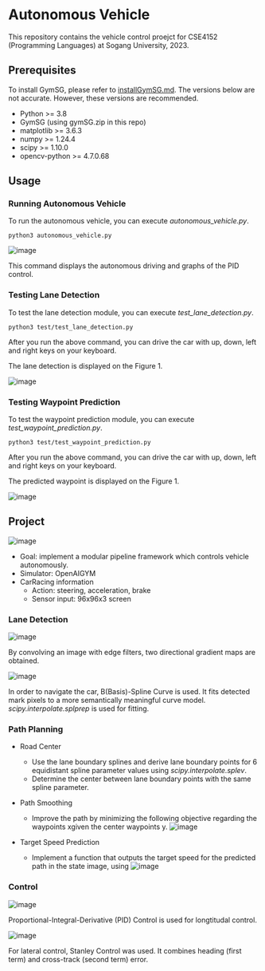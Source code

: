 # Autonomous Vehicle
This repository contains the vehicle control proejct for CSE4152 (Programming Languages) at Sogang University, 2023.

## Prerequisites
To install GymSG, please refer to [installGymSG.md].
The versions below are not accurate. However, these versions are recommended.
* Python >= 3.8
* GymSG (using gymSG.zip in this repo)
* matplotlib >= 3.6.3
* numpy >= 1.24.4
* scipy >= 1.10.0
* opencv-python >= 4.7.0.68

## Usage
### Running Autonomous Vehicle
To run the autonomous vehicle, you can execute *autonomous_vehicle.py*.
```
python3 autonomous_vehicle.py
```
![image](https://github.com/user-attachments/assets/14ae02cd-1330-4626-bc08-37464e11f5ab)

This command displays the autonomous driving and graphs of the PID control.

### Testing Lane Detection
To test the lane detection module, you can execute *test_lane_detection.py*.
```
python3 test/test_lane_detection.py
```
After you run the above command, you can drive the car with up, down, left and right keys on your keyboard.

The lane detection is displayed on the Figure 1.

![image](https://github.com/user-attachments/assets/a13278e8-6b49-4dc5-ad7c-9c8b98f95ba8)

### Testing Waypoint Prediction
To test the waypoint prediction module, you can execute *test_waypoint_prediction.py*.
```
python3 test/test_waypoint_prediction.py 
```
After you run the above command, you can drive the car with up, down, left and right keys on your keyboard.

The predicted waypoint is displayed on the Figure 1.

![image](https://github.com/user-attachments/assets/46fee002-4c0a-429b-a531-dce9985cb3c3)



## Project 
![image](https://github.com/user-attachments/assets/406cee66-d332-4e85-a2f9-ee376ba65e29)

* Goal: implement a modular pipeline framework which controls vehicle autonomously.
* Simulator: OpenAIGYM
* CarRacing information
  * Action: steering, acceleration, brake
  * Sensor input: 96x96x3 screen

### Lane Detection
![image](https://github.com/user-attachments/assets/69e230d3-6c26-41d2-b256-260b68ca7dbe)

By convolving an image with edge filters, two directional gradient maps are obtained.

![image](https://github.com/user-attachments/assets/7acafe21-cd20-41c0-b525-7868f74997af)

In order to navigate the car, B(Basis)-Spline Curve is used. It fits detected mark pixels to a more semantically meaningful curve model. *scipy.interpolate.splprep* is used for fitting.


### Path Planning
* Road Center
  * Use the lane boundary splines and derive lane boundary points for 6 equidistant spline parameter values using *scipy.interpolate.splev*.
  * Determine the center between lane boundary points with the same spline parameter.
    
* Path Smoothing
  * Improve the path by minimizing the following objective regarding the waypoints xgiven the center waypoints y.
    ![image](https://github.com/user-attachments/assets/554df5e6-bfd0-4182-bfc2-5b686f5b36bc)

* Target Speed Prediction
  * Implement a function that outputs the target speed for the predicted path in the state image, using
    ![image](https://github.com/user-attachments/assets/392b125d-16da-4665-9eca-445f52ecd991)

### Control
![image](https://github.com/user-attachments/assets/bb923664-0b6c-4354-ab36-14d7d633e8f4)

Proportional-Integral-Derivative (PID) Control is used for longtitudal control.

![image](https://github.com/user-attachments/assets/96b4b791-89fc-4233-91d7-b26f6e0f6927)

For lateral control, Stanley Control was used. It combines heading (first term) and cross-track (second term) error.



[installGymSG.md]: https://github.com/juhynl/autonomous-vehicle/blob/main/installGymSG.md
